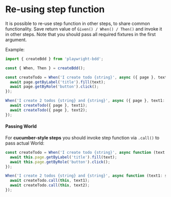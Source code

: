 # Re-using step function

It is possible to re-use step function in other steps, to share common functionality. Save return value of `Given() / When() / Then()` and invoke it in other steps. Note that you should pass all required fixtures in the first argument.

Example:
```ts
import { createBdd } from 'playwright-bdd';

const { When, Then } = createBdd();

const createTodo = When('I create todo {string}', async ({ page }, text: string) => {
  await page.getByLabel('title').fill(text);
  await page.getByRole('button').click();
});

When('I create 2 todos {string} and {string}', async ({ page }, text1: string, text2: string) => {
  await createTodo({ page }, text1);
  await createTodo({ page }, text2);
});
```

#### Passing World

For **cucumber-style steps** you should invoke step function via `.call()` to pass actual World:

```js
const createTodo = When('I create todo {string}', async function (text: string) {
  await this.page.getByLabel('title').fill(text);
  await this.page.getByRole('button').click();
});

When('I create 2 todos {string} and {string}', async function (text1: string, text2: string) {
  await createTodo.call(this, text1);
  await createTodo.call(this, text2);
});
```
